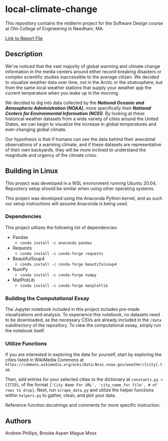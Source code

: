 # local-climate-change

This repository contains the midterm project for the Software Design course at Olin College of Engineering in Needham, MA.

[Link to Report File](https://github.com/olincollege/local-climate-change/blob/main/weather_analysis.ipynb)

## Description

We've noticed that the vast majority of global warming and climate change information in the media centers around either record-breaking disasters or complex scientific studies inaccessible to the average citizen. We decided to visualize weather data over time, not in the Arctic or the stratosphere, but from the same local weather stations that supply your weather app the current temperature when you wake up in the morning.

We decided to dig into data collected by the ***National Oceanic and Atmospheric Administration (NOAA)***, more specifically their ***National Centers for Environmental Information (NCEI)***. By looking at these historical weather datasets from a wide variety of cities around the United States, we can begin to visualize the increase in global temperatures and ever-changing global climate.

Our hypothesis is that if humans can see the data behind their anecdotal observations of a warming climate, and if these datasets are representative of their own backyards, they will be more inclined to understand the magnitude and urgency of the climate crisis.



## Building in Linux

This project was developed in a WSL environment running Ubuntu 20.04. Repository setup should be similar when using other operating systems.

This project was developed using the Anaconda Python kernel, and as such our setup instructions will assume Anaconda is being used.



### Dependencies

This project utilizes the following list of dependencies:
- Pandas
    - `conda install -c anaconda pandas`
- Requests
    - `conda install -c conda-forge requests`
- BeautifulSoup4
    - `conda install -c conda-forge beautifulsoup4`
- NumPy
    - `conda install -c conda-forge numpy`
- MatPlotLib
    - `conda install -c conda-forge matplotlib`



### Building the Computational Essay

The Jupyter notebook included in this project includes pre-made visualizations and analysis. To experience this notebook, no datasets need to be downloaded, as the necessary CSVs are already included in the `/data` subdirectory of the repository. To view the computational essay, simply run the notebook itself.


### Utilize Functions

If you are interested in exploring the data for yourself, start by exploring the cities listed in WikiMedia Commons at `https://commons.wikimedia.org/wiki/Data:Ncei.noaa.gov/weather/{city}.tab`.

Then, add entries for your selected cities to the dictionary at `constants.py > CITIES`, of the format `{'City Name For URL', 'city_name_for_file', # of rows to drop}`. Next, run `scrape_data.py` and utilize the helper functions within `helpers.py` to gather, clean, and plot your data.

Reference function docstrings and comments for more specific instruction.



## Authors

Andrew Phillips, Brooke Aspen Mague Moss

